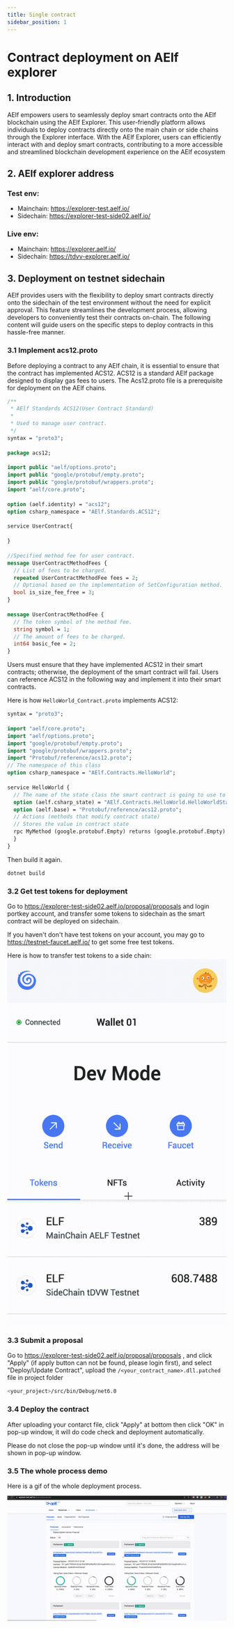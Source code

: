 ```yaml
---
title: Single contract
sidebar_position: 1
---
```


# Contract deployment on AElf explorer

## 1. Introduction

AElf empowers users to seamlessly deploy smart contracts onto the AElf blockchain using the AElf Explorer. This 
user-friendly platform allows individuals to deploy contracts directly onto the main chain or side chains through the 
Explorer interface. With the AElf Explorer, users can efficiently interact with and deploy smart contracts, contributing 
to a more accessible and streamlined blockchain development experience on the AElf ecosystem

## 2. AElf explorer address

### Test env:
- Mainchain: https://explorer-test.aelf.io/
- Sidechain: https://explorer-test-side02.aelf.io/
### Live env:
- Mainchain: https://explorer.aelf.io/
- Sidechain: https://tdvv-explorer.aelf.io/

## 3. Deployment on testnet sidechain

AElf provides users with the flexibility to deploy smart contracts directly onto the sidechain of the test environment 
without the need for explicit approval. This feature streamlines the development process, allowing developers to 
conveniently test their contracts on-chain. The following content will guide users on the specific steps to deploy 
contracts in this hassle-free manner.

### 3.1 Implement acs12.proto

Before deploying a contract to any AElf chain, it is essential to ensure that the contract has implemented ACS12. ACS12 
is a standard AElf package designed to display gas fees to users. The Acs12.proto file is a prerequisite for deployment 
on the AElf chains.

```protobuf title="acs12.proto" showLineNumbers
/**
 * AElf Standards ACS12(User Contract Standard)
 *
 * Used to manage user contract.
 */
syntax = "proto3";

package acs12;

import public "aelf/options.proto";
import public "google/protobuf/empty.proto";
import public "google/protobuf/wrappers.proto";
import "aelf/core.proto";

option (aelf.identity) = "acs12";
option csharp_namespace = "AElf.Standards.ACS12";

service UserContract{
    
}

//Specified method fee for user contract.
message UserContractMethodFees {
  // List of fees to be charged.
  repeated UserContractMethodFee fees = 2;
  // Optional based on the implementation of SetConfiguration method.
  bool is_size_fee_free = 3;
}

message UserContractMethodFee {
  // The token symbol of the method fee.
  string symbol = 1;
  // The amount of fees to be charged.
  int64 basic_fee = 2;
}
```
Users must ensure that they have implemented ACS12 in their smart contracts; otherwise, the deployment of the smart 
contract will fail. Users can reference ACS12 in the following way and implement it into their smart contracts.

Here is how `HelloWorld_Contract.proto` implements ACS12:

```protobuf title="HelloWorld_Contract.proto" showLineNumbers
syntax = "proto3";

import "aelf/core.proto";
import "aelf/options.proto";
import "google/protobuf/empty.proto";
import "google/protobuf/wrappers.proto";
import "Protobuf/reference/acs12.proto";
// The namespace of this class
option csharp_namespace = "AElf.Contracts.HelloWorld";

service HelloWorld {
  // The name of the state class the smart contract is going to use to access blockchain state
  option (aelf.csharp_state) = "AElf.Contracts.HelloWorld.HelloWorldState";
  option (aelf.base) = "Protobuf/reference/acs12.proto";
  // Actions (methods that modify contract state)
  // Stores the value in contract state
  rpc MyMethod (google.protobuf.Empty) returns (google.protobuf.Empty) {
  }
}

```

Then build it again.

```bash copy
dotnet build
```

### 3.2 Get test tokens for deployment

Go to https://explorer-test-side02.aelf.io/proposal/proposals and login portkey account, and transfer some tokens to 
sidechain as the smart contract will be deployed on sidechain.

If you haven't don't have test tokens on your account, you may go to https://testnet-faucet.aelf.io/ to get some free 
test tokens.

Here is how to transfer test tokens to a side chain:
![transfer](transfer.gif)

### 3.3 Submit a proposal

Go to https://explorer-test-side02.aelf.io/proposal/proposals , and click "Apply" (if apply button can not be found, please 
login first), and select "Deploy/Update Contract", upload the `/<your_contract_name>.dll.patched` file in project folder

```bash copy
<your_project>/src/bin/Debug/net6.0
```

### 3.4 Deploy the contract

After uploading your contarct file, click "Apply" at bottom then click "OK" in pop-up window, it will do code check and 
deployment automatically.

Please do not close the pop-up window until it's done, the address will be shown in pop-up window.

### 3.5 The whole process demo

Here is a gif of the whole deployment process. 

![deploy](deploy.gif)